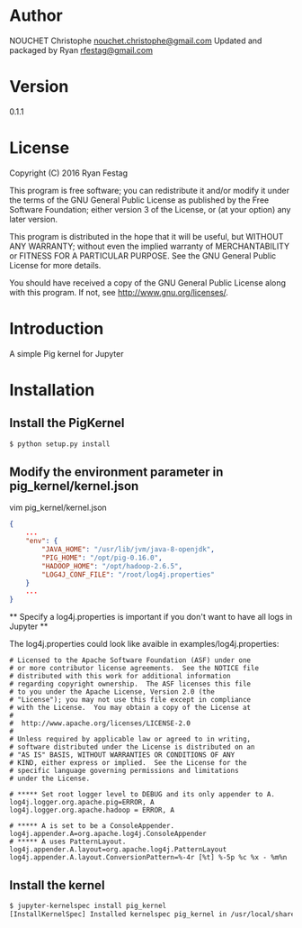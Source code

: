 # Author

NOUCHET Christophe <nouchet.christophe@gmail.com>
Updated and packaged by Ryan <rfestag@gmail.com>

# Version

0.1.1

# License

Copyright (C) 2016 Ryan Festag


This program is free software; you can redistribute it and/or modify
it under the terms of the GNU General Public License as published by
the Free Software Foundation; either version 3 of the License, or
(at your option) any later version.


This program is distributed in the hope that it will be useful,
but WITHOUT ANY WARRANTY; without even the implied warranty of
MERCHANTABILITY or FITNESS FOR A PARTICULAR PURPOSE. See the
GNU General Public License for more details.


You should have received a copy of the GNU General Public License along
with this program. If not, see <http://www.gnu.org/licenses/>.

# Introduction

A simple Pig kernel for Jupyter

# Installation

## Install the PigKernel

```bash
$ python setup.py install
```

## Modify the environment parameter in pig_kernel/kernel.json

vim pig_kernel/kernel.json

```json
{
    ...
    "env": {
        "JAVA_HOME": "/usr/lib/jvm/java-8-openjdk",
        "PIG_HOME": "/opt/pig-0.16.0",
        "HADOOP_HOME": "/opt/hadoop-2.6.5",
        "LOG4J_CONF_FILE": "/root/log4j.properties"
    }
    ...
}
```

** Specify a log4j.properties is important if you don't want to have all logs in Jupyter **

The log4j.properties could look like avaible in examples/log4j.properties:

```
# Licensed to the Apache Software Foundation (ASF) under one
# or more contributor license agreements.  See the NOTICE file
# distributed with this work for additional information
# regarding copyright ownership.  The ASF licenses this file
# to you under the Apache License, Version 2.0 (the
# "License"); you may not use this file except in compliance
# with the License.  You may obtain a copy of the License at
#
#  http://www.apache.org/licenses/LICENSE-2.0
#
# Unless required by applicable law or agreed to in writing,
# software distributed under the License is distributed on an
# "AS IS" BASIS, WITHOUT WARRANTIES OR CONDITIONS OF ANY
# KIND, either express or implied.  See the License for the
# specific language governing permissions and limitations
# under the License.

# ***** Set root logger level to DEBUG and its only appender to A.
log4j.logger.org.apache.pig=ERROR, A
log4j.logger.org.apache.hadoop = ERROR, A

# ***** A is set to be a ConsoleAppender.
log4j.appender.A=org.apache.log4j.ConsoleAppender
# ***** A uses PatternLayout.
log4j.appender.A.layout=org.apache.log4j.PatternLayout
log4j.appender.A.layout.ConversionPattern=%-4r [%t] %-5p %c %x - %m%n
```

## Install the kernel

```bash
$ jupyter-kernelspec install pig_kernel
[InstallKernelSpec] Installed kernelspec pig_kernel in /usr/local/share/jupyter/kernels/pig_kernel
```

